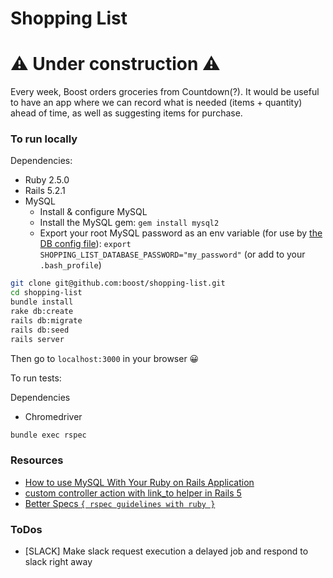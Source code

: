 # Shopping List

# ⚠️ Under construction ⚠️

Every week, Boost orders groceries from Countdown(?). It would be useful to have an app where we can record what is needed (items + quantity) ahead of time, as well as suggesting items for purchase.

### To run locally

Dependencies:
* Ruby 2.5.0
* Rails 5.2.1
* MySQL
   * Install & configure MySQL
   * Install the MySQL gem: `gem install mysql2`
   * Export your root MySQL password as an env variable (for use by [the DB config file](./config/database.yml)): `export SHOPPING_LIST_DATABASE_PASSWORD="my_password"` (or add to your `.bash_profile`)

```bash
git clone git@github.com:boost/shopping-list.git
cd shopping-list
bundle install
rake db:create
rails db:migrate
rails db:seed
rails server
```

Then go to `localhost:3000` in your browser 😀

To run tests:

Dependencies
* Chromedriver

```bash
bundle exec rspec
```

### Resources

* [How to use MySQL With Your Ruby on Rails Application](https://www.1and1.com/cloud-community/learn/application/ruby-on-rails/how-to-use-mysql-with-your-ruby-on-rails-application/)
* [custom controller action with link_to helper in Rails 5](https://medium.com/@brandonbaker40/custom-controller-action-with-link-to-helper-in-rails-5-520a19653a7f)
* [Better Specs `{ rspec guidelines with ruby }`](http://www.betterspecs.org)

### ToDos

- [SLACK] Make slack request execution a delayed job and respond to slack right away